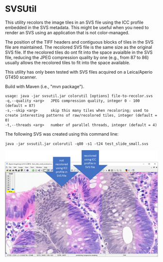 # SVSUtil
This utility recolors the image tiles in an SVS file using the ICC profile embedded in the SVS metadata.
This might be useful when you need to render an SVS using an application that is not color-managed.

The position of the TIFF headers and contiguous blocks of tiles in the SVS file are maintained.
The recolored SVS file is the same size as the original SVS file.
If the recolored tiles do ont fit into the space avaialble in the SVS file, reducing the JPEG compression quality by one (e.g., from 87 to 86) usually allows the recolored tiles to fit into the space available.

This utility has only been tested with SVS files acquired on a Leica/Aperio GT450 scanner.

Build with Maven (i.e., "mvn package").

```
usage: java -jar svsutil.jar colorutil [options] file-to-recolor.svs  
-q,--quality <arg>   JPEG compression quality, integer 0 - 100 (default = 87)  
-s,--skip <arg>      skip this many tiles when recoloring; used to create interesting patterns of raw/recolored tiles, integer (default = 0)  
-t,--threads <arg>   number of parallel threads, integer (default = 4)
```

The following SVS was created using this command line:

`java -jar svsutil.jar colorutil -q80 -s1 -t24 test_slide_small.svs`
  
![example of a recolored SVS in ImageScope](recolor_example.png)
